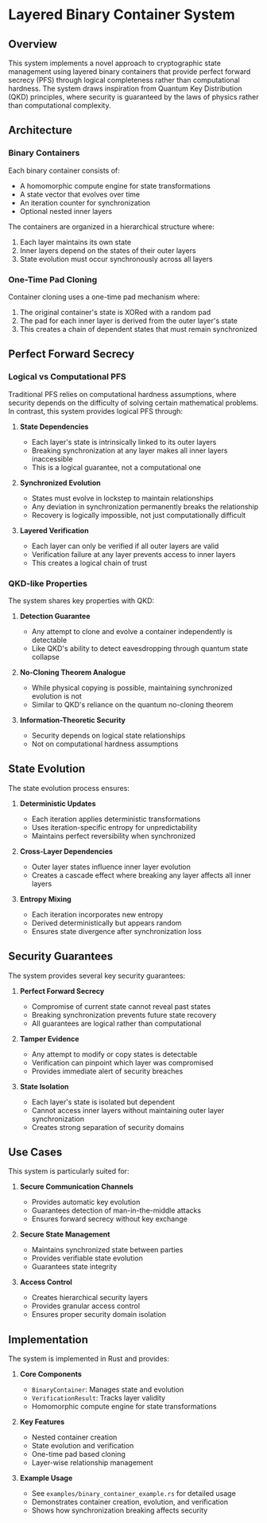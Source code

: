 # Layered Binary Container System

## Overview

This system implements a novel approach to cryptographic state management using layered binary containers that provide perfect forward secrecy (PFS) through logical completeness rather than computational hardness. The system draws inspiration from Quantum Key Distribution (QKD) principles, where security is guaranteed by the laws of physics rather than computational complexity.

## Architecture

### Binary Containers

Each binary container consists of:
- A homomorphic compute engine for state transformations
- A state vector that evolves over time
- An iteration counter for synchronization
- Optional nested inner layers

The containers are organized in a hierarchical structure where:
1. Each layer maintains its own state
2. Inner layers depend on the states of their outer layers
3. State evolution must occur synchronously across all layers

### One-Time Pad Cloning

Container cloning uses a one-time pad mechanism where:
1. The original container's state is XORed with a random pad
2. The pad for each inner layer is derived from the outer layer's state
3. This creates a chain of dependent states that must remain synchronized

## Perfect Forward Secrecy

### Logical vs Computational PFS

Traditional PFS relies on computational hardness assumptions, where security depends on the difficulty of solving certain mathematical problems. In contrast, this system provides logical PFS through:

1. **State Dependencies**
   - Each layer's state is intrinsically linked to its outer layers
   - Breaking synchronization at any layer makes all inner layers inaccessible
   - This is a logical guarantee, not a computational one

2. **Synchronized Evolution**
   - States must evolve in lockstep to maintain relationships
   - Any deviation in synchronization permanently breaks the relationship
   - Recovery is logically impossible, not just computationally difficult

3. **Layered Verification**
   - Each layer can only be verified if all outer layers are valid
   - Verification failure at any layer prevents access to inner layers
   - This creates a logical chain of trust

### QKD-like Properties

The system shares key properties with QKD:

1. **Detection Guarantee**
   - Any attempt to clone and evolve a container independently is detectable
   - Like QKD's ability to detect eavesdropping through quantum state collapse

2. **No-Cloning Theorem Analogue**
   - While physical copying is possible, maintaining synchronized evolution is not
   - Similar to QKD's reliance on the quantum no-cloning theorem

3. **Information-Theoretic Security**
   - Security depends on logical state relationships
   - Not on computational hardness assumptions

## State Evolution

The state evolution process ensures:

1. **Deterministic Updates**
   - Each iteration applies deterministic transformations
   - Uses iteration-specific entropy for unpredictability
   - Maintains perfect reversibility when synchronized

2. **Cross-Layer Dependencies**
   - Outer layer states influence inner layer evolution
   - Creates a cascade effect where breaking any layer affects all inner layers

3. **Entropy Mixing**
   - Each iteration incorporates new entropy
   - Derived deterministically but appears random
   - Ensures state divergence after synchronization loss

## Security Guarantees

The system provides several key security guarantees:

1. **Perfect Forward Secrecy**
   - Compromise of current state cannot reveal past states
   - Breaking synchronization prevents future state recovery
   - All guarantees are logical rather than computational

2. **Tamper Evidence**
   - Any attempt to modify or copy states is detectable
   - Verification can pinpoint which layer was compromised
   - Provides immediate alert of security breaches

3. **State Isolation**
   - Each layer's state is isolated but dependent
   - Cannot access inner layers without maintaining outer layer synchronization
   - Creates strong separation of security domains

## Use Cases

This system is particularly suited for:

1. **Secure Communication Channels**
   - Provides automatic key evolution
   - Guarantees detection of man-in-the-middle attacks
   - Ensures forward secrecy without key exchange

2. **Secure State Management**
   - Maintains synchronized state between parties
   - Provides verifiable state evolution
   - Guarantees state integrity

3. **Access Control**
   - Creates hierarchical security layers
   - Provides granular access control
   - Ensures proper security domain isolation

## Implementation

The system is implemented in Rust and provides:

1. **Core Components**
   - `BinaryContainer`: Manages state and evolution
   - `VerificationResult`: Tracks layer validity
   - Homomorphic compute engine for state transformations

2. **Key Features**
   - Nested container creation
   - State evolution and verification
   - One-time pad based cloning
   - Layer-wise relationship management

3. **Example Usage**
   - See `examples/binary_container_example.rs` for detailed usage
   - Demonstrates container creation, evolution, and verification
   - Shows how synchronization breaking affects security
